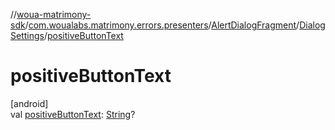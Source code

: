 //[woua-matrimony-sdk](../../../../index.md)/[com.woualabs.matrimony.errors.presenters](../../index.md)/[AlertDialogFragment](../index.md)/[DialogSettings](index.md)/[positiveButtonText](positive-button-text.md)

# positiveButtonText

[android]\
val [positiveButtonText](positive-button-text.md): [String](https://kotlinlang.org/api/latest/jvm/stdlib/kotlin/-string/index.html)?
